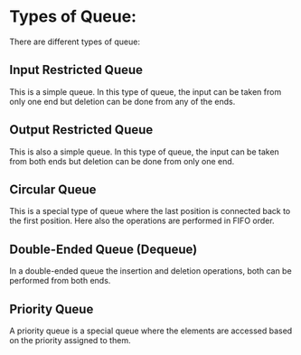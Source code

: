 
# Types of Queue:
There are different types of queue:

## Input Restricted Queue
This is a simple queue. In this type of queue, the input can be taken from only one end but deletion can be done from any of the ends.

## Output Restricted Queue
This is also a simple queue. In this type of queue, the input can be taken from both ends but deletion can be done from only one end.

## Circular Queue
This is a special type of queue where the last position is connected back to the first position. Here also the operations are performed in FIFO order.

## Double-Ended Queue (Dequeue)
In a double-ended queue the insertion and deletion operations, both can be performed from both ends.

## Priority Queue
A priority queue is a special queue where the elements are accessed based on the priority assigned to them.